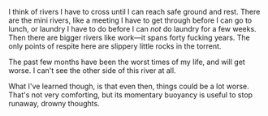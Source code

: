 I think of rivers I have to cross until I can reach safe ground and rest. There are the mini rivers, like a meeting I have to get through before I can go to lunch, or laundry I have to do before I can <i>not</i> do laundry for a few weeks. Then there are bigger rivers like work&mdash;it spans forty fucking years. The only points of respite here are slippery little rocks in the torrent.

The past few months have been the worst times of my life, and will get worse. I can't see the other side of this river at all. 

What I've learned though, is that even then, things could be a lot worse. That's not very comforting, but its momentary buoyancy is useful to stop runaway, drowny thoughts.

